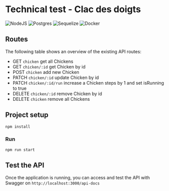 # Technical test - Clac des doigts

![NodeJS](https://img.shields.io/badge/node.js-6DA55F?style=for-the-badge&logo=node.js&logoColor=white)
![Postgres](https://img.shields.io/badge/postgres-%23316192.svg?style=for-the-badge&logo=postgresql&logoColor=white)
![Sequelize](https://img.shields.io/badge/Sequelize-52B0E7?style=for-the-badge&logo=Sequelize&logoColor=white)
![Docker](https://img.shields.io/badge/docker-%230db7ed.svg?style=for-the-badge&logo=docker&logoColor=white)

## Routes
The following table shows an overview of the existing API routes:

- GET     `chicken`	            get all Chickens
- GET     `chicken/:id`         get Chicken by id
- POST    `chicken`             add new Chicken
- PATCH   `chicken/:id`         update Chicken by id
- PATCH   `chicken/:id/run`     increase a Chicken steps by 1 and set isRunning to true
- DELETE  `chicken/:id`         remove Chicken by id
- DELETE  `chicken`             remove all Chickens

## Project setup
```
npm install
```

### Run
```
npm run start
```

## Test the API

Once the application is running, you can access and test the API with Swagger on `http://localhost:3000/api-docs`
